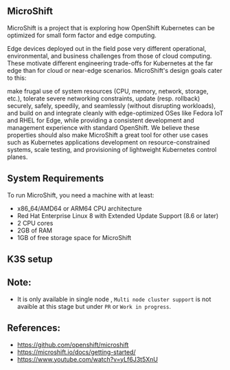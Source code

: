## MicroShift

MicroShift is a project that is exploring how OpenShift Kubernetes can be optimized for small form factor and edge computing.

Edge devices deployed out in the field pose very different operational, environmental, and business challenges from those of cloud computing. These motivate different engineering trade-offs for Kubernetes at the far edge than for cloud or near-edge scenarios. MicroShift's design goals cater to this:

make frugal use of system resources (CPU, memory, network, storage, etc.),
tolerate severe networking constraints,
update (resp. rollback) securely, safely, speedily, and seamlessly (without disrupting workloads), and
build on and integrate cleanly with edge-optimized OSes like Fedora IoT and RHEL for Edge, while
providing a consistent development and management experience with standard OpenShift.
We believe these properties should also make MicroShift a great tool for other use cases such as Kubernetes applications development on resource-constrained systems, scale testing, and provisioning of lightweight Kubernetes control planes.

## System Requirements

To run MicroShift, you need a machine with at least:

- x86_64/AMD64 or ARM64 CPU architecture
- Red Hat Enterprise Linux 8 with Extended Update Support (8.6 or later)
- 2 CPU cores
- 2GB of RAM
- 1GB of free storage space for MicroShift

## K3S setup




## Note:

- It is only available in single node , `Multi node cluster support` is not avaible at this stage but under `PR` or `Work in progress`. 

## References:

- https://github.com/openshift/microshift
- https://microshift.io/docs/getting-started/
- https://www.youtube.com/watch?v=yLf6J3t5XnU
